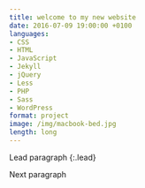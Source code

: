 ```yaml
---
title: welcome to my new website
date: 2016-07-09 19:00:00 +0100
languages:
- CSS
- HTML
- JavaScript
- Jekyll
- jQuery
- Less
- PHP
- Sass
- WordPress
format: project
image: /img/macbook-bed.jpg
length: long
---
```


Lead paragraph
{:.lead}
<!--more-->

Next paragraph
